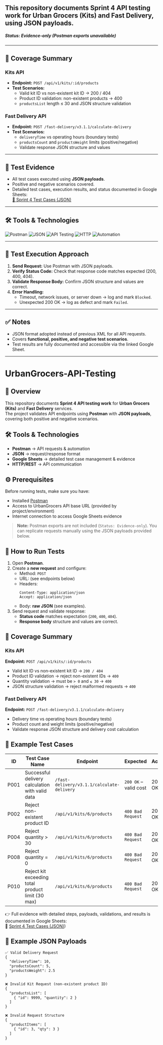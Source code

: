 


## This repository documents Sprint 4 API testing work for **Urban Grocers (Kits)** and **Fast Delivery**, using **JSON** payloads.

##### Status: Evidence-only (Postman exports unavailable)  
---

## 🧪 Coverage Summary

### Kits API
- **Endpoint:** `POST /api/v1/kits/:id/products`
- **Test Scenarios:**
  - Valid kit ID vs non-existent kit ID → 200 / 404
  - Product ID validation: non-existent products → 400
  - `productsList` length ≤ 30 and JSON structure validation

### Fast Delivery API
- **Endpoint:** `POST /fast-delivery/v3.1.1/calculate-delivery`
- **Test Scenarios:**
  - `deliveryTime` vs operating hours (boundary tests)
  - `productsCount` and `productsWeight` limits (positive/negative)
  - Validate response JSON structure and values

---

## 📄 Test Evidence
- All test cases executed using **JSON payloads**.
- Positive and negative scenarios covered.
- Detailed test cases, execution results, and status documented in Google Sheets:  
[📎 Sprint 4 Test Cases (JSON)](https://docs.google.com/spreadsheets/d/1EIoT3fpPra5E0-Ac9f7rUX0_qLcpxwEIY0Y8g8NbtMI/edit?usp=share_link)

---

## 🛠 Tools & Technologies

![Postman](https://img.shields.io/badge/Postman-FF6C37?style=for-the-badge&logo=postman&logoColor=white)
![JSON](https://img.shields.io/badge/JSON-000000?style=for-the-badge&logo=json&logoColor=white)
![API Testing](https://img.shields.io/badge/API%20Testing-007ACC?style=for-the-badge)
![HTTP](https://img.shields.io/badge/HTTP-009688?style=for-the-badge)
![Automation](https://img.shields.io/badge/Automation-4CAF50?style=for-the-badge)

---

## 📌 Test Execution Approach

1. **Send Request:** Use Postman with JSON payloads.  
2. **Verify Status Code:** Check that response code matches expected (200, 400, 404).  
3. **Validate Response Body:** Confirm JSON structure and values are correct.  
4. **Error Handling:**  
   - Timeout, network issues, or server down → log and mark `Blocked`.  
   - Unexpected 200 OK → log as defect and mark `Failed`.

---

## ✅ Notes
- JSON format adopted instead of previous XML for all API requests.  
- Covers **functional, positive, and negative test scenarios**.  
- Test results are fully documented and accessible via the linked Google Sheet.

---

# UrbanGrocers-API-Testing  

## 📌 Overview  
This repository documents **Sprint 4 API testing work** for **Urban Grocers (Kits)** and **Fast Delivery** services.  
The project validates API endpoints using **Postman** with **JSON payloads**, covering both positive and negative scenarios.  

## 🛠 Tools & Technologies  
- **Postman** → API requests & automation  
- **JSON** → request/response format  
- **Google Sheets** → detailed test case management & evidence  
- **HTTP/REST** → API communication  

## ⚙️ Prerequisites  
Before running tests, make sure you have:  
- Installed [Postman](https://www.postman.com/downloads/)  
- Access to UrbanGrocers API base URL (provided by project/environment)  
- Internet connection to access Google Sheets evidence  

> **Note:** Postman exports are not included (`Status: Evidence-only`). You can replicate requests manually using the JSON payloads provided below.  

## 🚀 How to Run Tests  
1. Open **Postman**.  
2. Create a **new request** and configure:  
   - Method: `POST`  
   - URL: (see endpoints below)  
   - Headers:  
     ```
     Content-Type: application/json
     Accept: application/json
     ```  
   - Body: **raw JSON** (see examples).  
3. Send request and validate response:  
   - **Status code** matches expectation (`200`, `400`, `404`).  
   - **Response body** structure and values are correct.  

## 🧪 Coverage Summary  

### Kits API  
**Endpoint:** `POST /api/v1/kits/:id/products`  
- Valid kit ID vs non-existent kit ID → `200 / 404`  
- Product ID validation → reject non-existent IDs → `400`  
- Quantity validation → must be `> 0` and `≤ 30` → `400`  
- JSON structure validation → reject malformed requests → `400`  

### Fast Delivery API  
**Endpoint:** `POST /fast-delivery/v3.1.1/calculate-delivery`  
- Delivery time vs operating hours (boundary tests)  
- Product count and weight limits (positive/negative)  
- Validate response JSON structure and delivery cost calculation  

## 📄 Example Test Cases  

| **ID** | **Test Case Name**                                     | **Endpoint**                               | **Expected**          | **Actual** | **Status** |
|--------|--------------------------------------------------------|--------------------------------------------|-----------------------|------------|------------|
| P001   | Successful delivery calculation with valid data        | `/fast-delivery/v3.1.1/calculate-delivery` | `200 OK` – valid cost | 200 OK     | ✅ PASSED  |
| P002   | Reject non-existent product ID                         | `/api/v1/kits/6/products`                  | `400 Bad Request`     | 200 OK     | ❌ FAILED  |
| P004   | Reject quantity > 30                                   | `/api/v1/kits/6/products`                  | `400 Bad Request`     | 200 OK     | ❌ FAILED  |
| P008   | Reject quantity = 0                                    | `/api/v1/kits/6/products`                  | `400 Bad Request`     | 200 OK     | ❌ FAILED  |
| P010   | Reject kit exceeding total product limit (30 max)      | `/api/v1/kits/6/products`                  | `400 Bad Request`     | 200 OK     | ❌ FAILED  |

👉 Full evidence with detailed steps, payloads, validations, and results is documented in Google Sheets:  
📎 [Sprint 4 Test Cases (JSON)](https://docs.google.com/spreadsheets/d/1EIoT3fpPra5E0-Ac9f7rUX0_qLcpxwEIY0Y8g8NbtMI/edit?usp=sharing))  


## 🧾 Example JSON Payloads  

```md
✅ Valid Delivery Request
{
  "deliveryTime": 10,
  "productsCount": 5,
  "productsWeight": 2.5
}

❌ Invalid Kit Request (non-existent product ID)
{
  "productsList": [
    { "id": 9999, "quantity": 2 }
  ]
}

❌ Invalid Request Structure
{
  "productItems": [
    { "id": 3, "qty": 3 }
  ]
}
